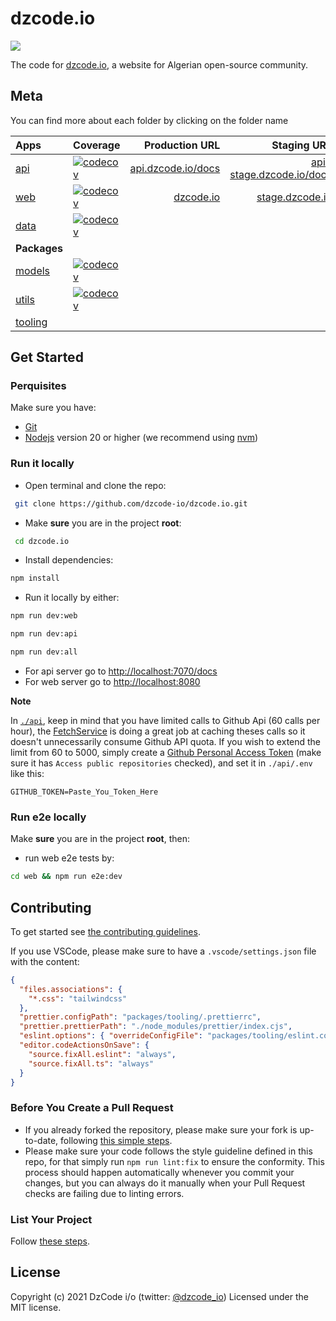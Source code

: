 # dzcode.io

[<img src="http://img.shields.io/badge/Join%20us%20on%20Slack-@dzcode.io-yellow.svg?logo=slack">](https://join.slack.com/t/dzcode/shared_invite/zt-ek9kscb7-m8z_~cBjX79l~uchuABPFQ)

The code for [dzcode.io](https://dzcode.io), a website for Algerian open-source community.

## Meta

You can find more about each folder by clicking on the folder name

| **Apps**                      | **Coverage**                                                                                                                   |                               **Production URL** |                                              **Staging URL** |                                     **Local URL** |
| :---------------------------- | :----------------------------------------------------------------------------------------------------------------------------- | -----------------------------------------------: | -----------------------------------------------------------: | ------------------------------------------------: |
| [api](./api)                  | [![codecov](https://codecov.io/gh/dzcode-io/dzcode.io/graph/badge.svg?flag=api)](https://codecov.io/gh/dzcode-io/dzcode.io)    | [api.dzcode.io/docs](https://api.dzcode.io/docs) | [api-stage.dzcode.io/docs](https://api-stage.dzcode.io/docs) | [localhost:7070/docs](http://localhost:7070/docs) |
| [web](./web)                  | [![codecov](https://codecov.io/gh/dzcode-io/dzcode.io/graph/badge.svg?flag=web)](https://codecov.io/gh/dzcode-io/dzcode.io)    |                   [dzcode.io](https://dzcode.io) |                   [stage.dzcode.io](https://stage.dzcode.io) |           [localhost:8080](http://localhost:8080) |
| [data](./data)                | [![codecov](https://codecov.io/gh/dzcode-io/dzcode.io/graph/badge.svg?flag=data)](https://codecov.io/gh/dzcode-io/dzcode.io)   |                                                  |                                                              |                                                   |
| **Packages**                  |                                                                                                                                |                                                  |                                                              |                                                   |
| [models](./packages/models)   | [![codecov](https://codecov.io/gh/dzcode-io/dzcode.io/graph/badge.svg?flag=models)](https://codecov.io/gh/dzcode-io/dzcode.io) |                                                  |                                                              |                                                   |
| [utils](./packages/utils)     | [![codecov](https://codecov.io/gh/dzcode-io/dzcode.io/graph/badge.svg?flag=utils)](https://codecov.io/gh/dzcode-io/dzcode.io)  |                                                  |                                                              |                                                   |
| [tooling](./packages/tooling) |                                                                                                                                |                                                  |                                                              |                                                   |

## Get Started

### Perquisites

Make sure you have:

- [Git](https://git-scm.com/)
- [Nodejs](https://nodejs.org/) version 20 or higher (we recommend using [nvm](https://github.com/nvm-sh/nvm))

### Run it locally

- Open terminal and clone the repo:

```sh
 git clone https://github.com/dzcode-io/dzcode.io.git
```

- Make **sure** you are in the project **root**:

```sh
 cd dzcode.io
```

- Install dependencies:

```sh
npm install
```

- Run it locally by either:

```sh
npm run dev:web
```

```sh
npm run dev:api
```

```sh
npm run dev:all
```

- For api server go to <http://localhost:7070/docs>
- For web server go to <http://localhost:8080>

**Note**

In [`./api`](./api), keep in mind that you have limited calls to Github Api (60 calls per hour), the [FetchService](./api/src/fetch/service.ts) is doing a great job at caching theses calls so it doesn't unnecessarily consume Github API quota. If you wish to extend the limit from 60 to 5000, simply create a [Github Personal Access Token](https://github.com/settings/tokens) (make sure it has `Access public repositories` checked), and set it in `./api/.env` like this:

```.env
GITHUB_TOKEN=Paste_You_Token_Here
```

### Run e2e locally

Make **sure** you are in the project **root**, then:

- run web e2e tests by:

```sh
cd web && npm run e2e:dev
```

## Contributing

To get started see [the contributing guidelines](https://github.com/dzcode-io/dzcode.io/blob/main/.github/CONTRIBUTING.md).

If you use VSCode, please make sure to have a `.vscode/settings.json` file with the content:

```json
{
  "files.associations": {
    "*.css": "tailwindcss"
  },
  "prettier.configPath": "packages/tooling/.prettierrc",
  "prettier.prettierPath": "./node_modules/prettier/index.cjs",
  "eslint.options": { "overrideConfigFile": "packages/tooling/eslint.config.mjs" },
  "editor.codeActionsOnSave": {
    "source.fixAll.eslint": "always",
    "source.fixAll.ts": "always"
  }
}
```

### Before You Create a Pull Request

- If you already forked the repository, please make sure your fork is up-to-date, following [this simple steps](https://www.dzcode.io/Learn/Git_Basics/Syncing_An_Old_Forked_Repository_With_Upstream).
- Please make sure your code follows the style guideline defined in this repo, for that simply run `npm run lint:fix` to ensure the conformity. This process should happen automatically whenever you commit your changes, but you can always do it manually when your Pull Request checks are failing due to linting errors.

### List Your Project

Follow [these steps](https://github.com/dzcode-io/dzcode.io/blob/main/data/models/documentation/About_dzcode_io/Add_Your_Project_To_dzcode_io/content.md).

## License

Copyright (c) 2021 DzCode i/o (twitter: [@dzcode_io](https://twitter.com/dzcode_io)) Licensed under the MIT license.
